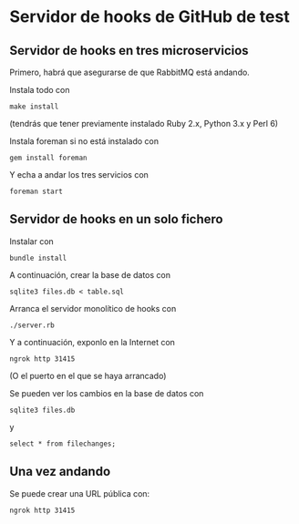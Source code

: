 # Servidor de hooks de GitHub de test



## Servidor de hooks en tres microservicios

Primero, habrá que asegurarse de que RabbitMQ está andando.

Instala todo con

    make install
    
(tendrás que tener previamente instalado Ruby 2.x, Python 3.x y Perl
6)

Instala foreman si no está instalado con 

    gem install foreman
    
Y echa a andar los tres servicios con

    foreman start
    

## Servidor de hooks en un solo fichero
Instalar con 

    bundle install
    
A continuación, crear la base de datos con

    sqlite3 files.db < table.sql
    
Arranca el servidor monolítico de hooks con

    ./server.rb

Y a continuación, exponlo en la Internet con

    ngrok http 31415
    
(O el puerto en el que se haya arrancado)

Se pueden ver los cambios en la base de datos con

    sqlite3 files.db
    
y

    select * from filechanges;
    
## Una vez andando

Se puede crear una URL pública con:

    ngrok http 31415
    
<!-- Y arrancar un logger con

    fluentd -c fluentd.conf
-->
